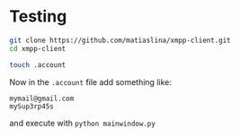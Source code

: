 # Testing

```sh
git clone https://github.com/matiaslina/xmpp-client.git
cd xmpp-client

touch .account
```

Now in the `.account` file add something like:

```
mymail@gmail.com
mySup3rp45s
```

and execute with `python mainwindow.py`

